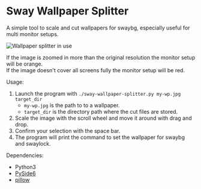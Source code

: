 # Sway Wallpaper Splitter

A simple tool to scale and cut wallpapers for swaybg, especially useful for
multi monitor setups.

![Wallpaper splitter in use](https://i.imgur.com/ya4NxvI.png)

If the image is zoomed in more than the original resolution the monitor setup
will be orange.\
If the image doesn't cover all screens fully the monitor setup will be red.

Usage:

1.  Launch the program with `./sway-wallpaper-splitter.py my-wp.jpg target_dir`
    *   `my-wp.jpg` is the path to to a wallpaper.
    *   `target_dir` is the directory path where the cut files are stored.
2.  Scale the image with the scroll wheel and move it around with drag and drop.
3.  Confirm your selection with the space bar.
4.  The program will print the command to set the wallpaper for swaybg and swaylock.

Dependencies:

*   Python3
*   [PySide6](https://pypi.org/project/PySide6)
*   [pillow](https://pypi.org/project/pillow)
